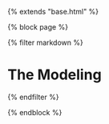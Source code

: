 {% extends "base.html" %}

{% block page %}

{% filter markdown %}

# The Modeling




{% endfilter %}

{% endblock %}